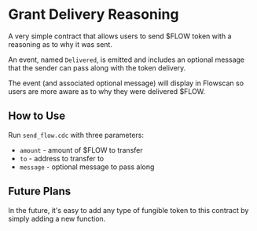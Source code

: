 # Grant Delivery Reasoning

A very simple contract that allows users to send $FLOW token with a reasoning as to why it was sent.

An event, named `Delivered`, is emitted and includes an optional message that the sender can pass along with the token delivery.

The event (and associated optional message) will display in Flowscan so users are more aware as to why they were delivered $FLOW.

## How to Use

Run `send_flow.cdc` with three parameters:
- `amount` - amount of $FLOW to transfer
- `to` - address to transfer to
- `message` - optional message to pass along

## Future Plans

In the future, it's easy to add any type of fungible token to this contract by simply adding a new function.